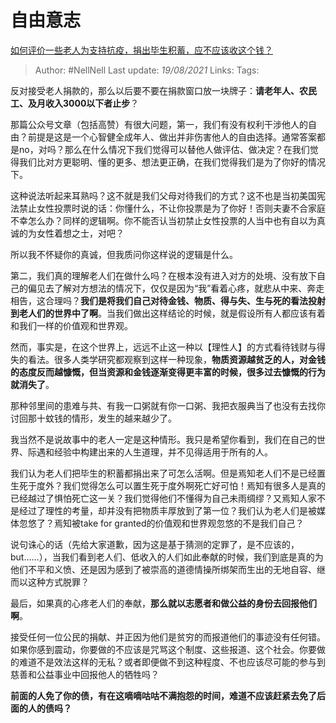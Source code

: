 # 自由意志
[如何评价一些老人为支持抗疫，捐出毕生积蓄，应不应该收这个钱？](https://www.zhihu.com/question/371058387/answer/1011379479)

> Author: #NellNell 
Last update: *19/08/2021* 
Links:
Tags:   


 
反对接受老人捐款的，那么以后要不要在捐款窗口放一块牌子：**请老年人、农民工、及月收入3000以下者止步**？

那篇公众号文章（包括高赞）有很大问题，第一，我们有没有权利干涉他人的自由？前提是这是一个心智健全成年人、做出并非伤害他人的自由选择。通常答案都是no，对吗？那么在什么情况下我们觉得可以替他人做评估、做决定？在我们觉得我们比对方更聪明、懂的更多、想法更正确，在我们觉得我们是为了你好的情况下。

这种说法听起来耳熟吗？这不就是我们父母对待我们的方式？这不也是当初美国宪法禁止女性投票时说的话：你懂什么，不让你投票是为了你好！否则夫妻不合家庭不幸怎么办？同样的逻辑啊。你不能否认当初禁止女性投票的人当中也有自以为真诚的为女性着想之士，对吧？

所以我不怀疑你的真诚，但我质问你这样说的逻辑是什么。

第二，我们真的理解老人们在做什么吗？在根本没有进入对方的处境、没有放下自己的偏见去了解对方想法的情况下，仅仅是因为“我”看着心疼，就悲从中来、奔走相告，这合理吗？**我们是将我们自己对待金钱、物质、得与失、生与死的看法投射到老人们的世界中了啊**。当我们做出这样结论的时候，就是假设所有人都应该有着和我们一样的价值观和世界观。

然而，事实是，在这个世界上，远远不止这一种以【理性人】的方式看待钱财与得失的看法。很多人类学研究都观察到这样一种现象，**物质资源越贫乏的人，对金钱的态度反而越慷慨，但当资源和金钱逐渐变得更丰富的时候，很多过去慷慨的行为就消失了**。

那种邻里间的患难与共、有我一口粥就有你一口粥、我把衣服典当了也没有去找你讨回那十蚊钱的情形，发生的越来越少了。

我当然不是说故事中的老人一定是这种情形。我只是希望你看到，我们在自己的世界、际遇和经验中构建出来的人生道理，并不见得适用于所有的人。

我们认为老人们把毕生的积蓄都捐出来了可怎么活啊。但是焉知老人们不是已经置生死于度外？我们觉得怎么可以置生死于度外啊死亡好可怕！焉知有很多人是真的已经越过了惧怕死亡这一关？我们觉得他们不懂得为自己未雨绸缪？又焉知人家不是经过了理性的考量，却并没有把物质丰厚放到了第一位？我们认为老人们是被媒体忽悠了？焉知被take for granted的价值观和世界观忽悠的不是我们自己？

说句诛心的话（先给大家道歉，因为这是基于猜测的定罪了，是不应该的，but……），当我们看到老人们、低收入的人们如此奉献的时候，我们到底是真的为他们不平和义愤、还是因为感到了被崇高的道德情操所绑架而生出的无地自容、继而以这种方式脱罪？

最后，如果真的心疼老人们的奉献，**那么就以志愿者和做公益的身份去回报他们啊**。

接受任何一位公民的捐献、并正因为他们是贫穷的而报道他们的事迹没有任何错。如果你感到震动，你要做的不应该是咒骂这个制度、这些报道、这个社会。你要做的难道不是效法这样的无私？或者即便做不到这种程度、不也应该尽可能的参与到慈善和公益事业中回报他人的牺牲吗？

**前面的人免了你的债，有在这嘀嘀咕咕不满抱怨的时间，难道不应该赶紧去免了后面的人的债吗？**